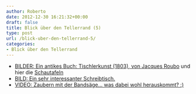 ```yaml
---
author: Roberto
date: 2012-12-30 16:21:32+00:00
draft: false
title: Blick über den Tellerrand (5)
type: post
url: /blick-uber-den-tellerrand-5/
categories:
- Blick über den Tellerrand
---
```



  * [BILDER: Ein antikes Buch: Tischlerkunst (1803), von Jacques Roubo](http://reader.digitale-sammlungen.de/resolve/display/bsb10230614.html) und hier die [Schautafeln](http:/https://www.e-rara.ch/zut/content/thumbview/4124308)
  * [BILD: Ein sehr interessanter Schreibtisch.](http://i.imgur.com/RZSGY.jpg)
  * [VIDEO: Zaubern mit der Bandsäge... was dabei wohl herauskommt? :)](http:/https:/https://www.youtube.com/watch?v=gLzFAhxhu6U)

